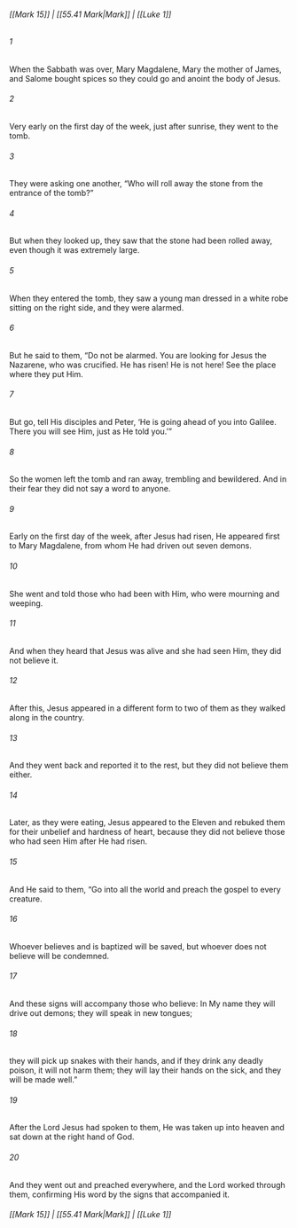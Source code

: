 
###### [[Mark 15]] | [[55.41 Mark|Mark]] | [[Luke 1]]

###### 1
When the Sabbath was over, Mary Magdalene, Mary the mother of James, and Salome bought spices so they could go and anoint the body of Jesus.
###### 2
Very early on the first day of the week, just after sunrise, they went to the tomb.
###### 3
They were asking one another, “Who will roll away the stone from the entrance of the tomb?”
###### 4
But when they looked up, they saw that the stone had been rolled away, even though it was extremely large.
###### 5
When they entered the tomb, they saw a young man dressed in a white robe sitting on the right side, and they were alarmed.
###### 6
But he said to them, “Do not be alarmed. You are looking for Jesus the Nazarene, who was crucified. He has risen! He is not here! See the place where they put Him.
###### 7
But go, tell His disciples and Peter, ‘He is going ahead of you into Galilee. There you will see Him, just as He told you.’”
###### 8
So the women left the tomb and ran away, trembling and bewildered. And in their fear they did not say a word to anyone.
###### 9
Early on the first day of the week, after Jesus had risen, He appeared first to Mary Magdalene, from whom He had driven out seven demons.
###### 10
She went and told those who had been with Him, who were mourning and weeping.
###### 11
And when they heard that Jesus was alive and she had seen Him, they did not believe it.
###### 12
After this, Jesus appeared in a different form to two of them as they walked along in the country.
###### 13
And they went back and reported it to the rest, but they did not believe them either.
###### 14
Later, as they were eating, Jesus appeared to the Eleven and rebuked them for their unbelief and hardness of heart, because they did not believe those who had seen Him after He had risen.
###### 15
And He said to them, “Go into all the world and preach the gospel to every creature.
###### 16
Whoever believes and is baptized will be saved, but whoever does not believe will be condemned.
###### 17
And these signs will accompany those who believe: In My name they will drive out demons; they will speak in new tongues;
###### 18
they will pick up snakes with their hands, and if they drink any deadly poison, it will not harm them; they will lay their hands on the sick, and they will be made well.”
###### 19
After the Lord Jesus had spoken to them, He was taken up into heaven and sat down at the right hand of God.
###### 20
And they went out and preached everywhere, and the Lord worked through them, confirming His word by the signs that accompanied it.

###### [[Mark 15]] | [[55.41 Mark|Mark]] | [[Luke 1]]

